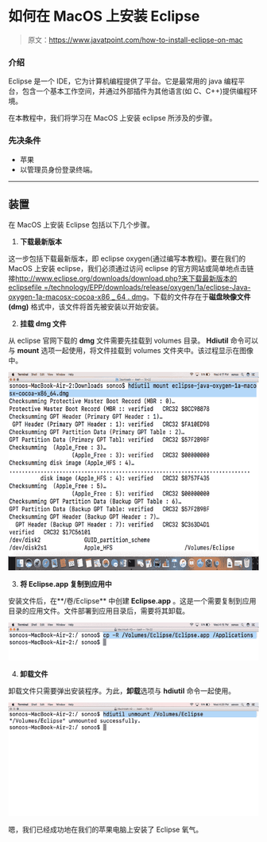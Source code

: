 # 如何在 MacOS 上安装 Eclipse

> 原文：<https://www.javatpoint.com/how-to-install-eclipse-on-mac>

### 介绍

Eclipse 是一个 IDE，它为计算机编程提供了平台。它是最常用的 java 编程平台，包含一个基本工作空间，并通过外部插件为其他语言(如 C、C++)提供编程环境。

在本教程中，我们将学习在 MacOS 上安装 eclipse 所涉及的步骤。

### 先决条件

*   苹果
*   以管理员身份登录终端。

* * *

## 装置

在 MacOS 上安装 Eclipse 包括以下几个步骤。

1) **下载最新版本**

这一步包括下载最新版本，即 eclipse oxygen(通过编写本教程)。要在我们的 MacOS 上安装 eclipse，我们必须通过访问 eclipse 的官方网站或简单地点击链接[http://www.eclipse.org/downloads/download.php?来下载最新版本的 eclipsefile =/technology/EPP/downloads/release/oxygen/1a/eclipse-Java-oxygen-1a-macosx-cocoa-x86 _ 64 . dmg](https://www.eclipse.org/downloads/download.php?file=/technology/epp/downloads/release/oxygen/1a/eclipse-java-oxygen-1a-macosx-cocoa-x86_64.dmg)。下载的文件存在于**磁盘映像文件(dmg)** 格式中，该文件将首先被安装以开始安装。

2) **挂载 dmg 文件**

从 eclipse 官网下载的 **dmg** 文件需要先挂载到 volumes 目录。 **Hdiutil** 命令可以与 **mount** 选项一起使用，将文件挂载到 volumes 文件夹中。该过程显示在图像中。

![Macos Eclipse 1](img/add3d7dc299ccc133328b0f4086040f9.png)

3) **将 Eclipse.app 复制到应用中**

安装文件后，在**/卷/Eclipse** 中创建 **Eclipse.app** 。这是一个需要复制到应用目录的应用文件。文件部署到应用目录后，需要将其卸载。

![Macos Eclipse 2](img/e0fa5d98c14d57bde032765a8a6f5128.png)

4) **卸载文件**

卸载文件只需要弹出安装程序。为此，**卸载**选项与 **hdiutil** 命令一起使用。

![Macos Eclipse 3](img/d4903d57ae4ae6bcfb5f382f51aa6d6b.png)

嗯，我们已经成功地在我们的苹果电脑上安装了 Eclipse 氧气。